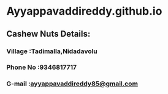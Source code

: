 # Ayyappavaddireddy.github.io

## Cashew Nuts Details:

### **Village** :Tadimalla,Nidadavolu
### **Phone No** :9346817717
### **G-mail** :ayyappavaddireddy85@gmail.com
